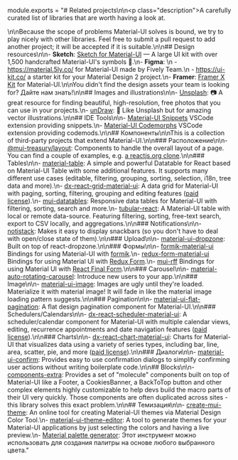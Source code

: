 module.exports = "# Related projects\n\n<p class=\"description\">A carefully curated list of libraries that are worth having a look at.</p>\n\nBecause the scope of problems Material-UI solves is bound, we try to play nicely with other libraries. Feel free to submit a pull request to add another project; it will be accepted if it is suitable.\n\n## Design resources\n\n- **Sketch**: [Sketch for Material-UI](https://themes.material-ui.com/themes/sketch-react/) — A large UI kit with over 1,500 handcrafted Material-UI's symbols 💎.\n- **Figma**: \n  - https://material.5ly.co/ for Material-UI made by Fively Team.\n  - https://ui-kit.co/ a starter kit for your Material Design 2 project.\n- **Framer**: [Framer X Kit](https://packages.framer.com/package/material-ui/material-ui) for Material-UI.\n\nYou didn't find the design assets your team is looking for? Дайте нам знать!\n\n## Images and illustrations\n\n- [Unsplash](https://unsplash.com): 📷 A great resource for finding beautiful, high-resolution, free photos that you can use in your projects.\n- [unDraw](https://undraw.co/): 📐 Like Unsplash but for amazing vector illustrations.\n\n## IDE Tools\n\n- [Material-UI Snippets](https://marketplace.visualstudio.com/items?itemName=vscodeshift.material-ui-snippets) VSCode extension providing snippets.\n- [Material-UI Codemorphs](https://marketplace.visualstudio.com/items?itemName=vscodeshift.material-ui-codemorphs) VSCode extension providing codemods.\n\n## Компоненты\n\nThis is a collection of third-party projects that extend Material-UI.\n\n### Расположение\n\n- [@mui-treasury/layout](https://mui-treasury.com/layout): Components to handle the overall layout of a page. You can find a couple of examples, e.g. [a reactjs.org clone](https://mui-treasury.com/layout/clones/reactjs).\n\n### Tables\n\n- [material-table](https://github.com/mbrn/material-table): A simple and powerful Datatable for React based on Material-UI Table with some additional features. It supports many different use cases (editable, filtering, grouping, sorting, selection, i18n, tree data and more).\n- [dx-react-grid-material-ui](https://devexpress.github.io/devextreme-reactive/react/grid/): A data grid for Material-UI with paging, sorting, filtering, grouping and editing features ([paid license](https://js.devexpress.com/licensing/)).\n- [mui-datatables](https://github.com/gregnb/mui-datatables): Responsive data tables for Material-UI with filtering, sorting, search and more.\n- [tubular-react](https://github.com/unosquare/tubular-react): A Material-UI table with local or remote data-source. Featuring filtering, sorting, free-text search, export to CSV locally, and aggregations.\n\n### Notifications\n\n- [notistack](https://github.com/iamhosseindhv/notistack): Makes it easy to display snackbars (so you don't have to deal with open/close state of them).\n\n### Upload\n\n- [material-ui-dropzone](https://github.com/Yuvaleros/material-ui-dropzone): Built on top of react-dropzone.\n\n### Формы\n\n- [formik-material-ui](https://github.com/stackworx/formik-material-ui) Bindings for using Material-UI with [formik](https://jaredpalmer.com/formik).\n- [redux-form-material-ui](https://github.com/erikras/redux-form-material-ui) Bindings for using Material UI with [Redux Form](https://redux-form.com/).\n- [mui-rff](https://github.com/lookfirst/mui-rff) Bindings for using Material UI with [React Final Form](https://final-form.org/react).\n\n### Carousel\n\n- [material-auto-rotating-carousel](https://mui.wertarbyte.com/#material-auto-rotating-carousel): Introduce new users to your app.\n\n### Image\n\n- [material-ui-image](https://mui.wertarbyte.com/#material-ui-image): Images are ugly until they're loaded. Materialize it with material image! It will fade in like the material image loading pattern suggests.\n\n### Pagination\n\n- [material-ui-flat-pagination](https://github.com/szmslab/material-ui-flat-pagination): A flat design pagination component for Material-UI.\n\n### Schedulers/Calendars\n\n- [dx-react-scheduler-material-ui](https://devexpress.github.io/devextreme-reactive/react/scheduler/): A scheduler/calendar component for Material-UI with multiple calendar views, editing, recurrence appointments and date navigation features ([paid license](https://js.devexpress.com/licensing/)).\n\n### Charts\n\n- [dx-react-chart-material-ui](https://devexpress.github.io/devextreme-reactive/react/chart/): Charts for Material-UI that visualizes data using a variety of series types, including bar, line, area, scatter, pie, and more ([paid license](https://js.devexpress.com/licensing/)).\n\n### Диалоги\n\n- [material-ui-confirm](https://github.com/jonatanklosko/material-ui-confirm): Provides easy to use confirmation dialogs to simplify confirming user actions without writing boilerplate code.\n\n## Blocks\n\n- [components-extra](https://github.com/alexandre-lelain/components-extra): Provides a set of \"molecule\" components built on top of Material-UI like a Footer, a CookiesBanner, a BackToTop button and other complex elements highly customizable to help devs build the macro parts of their UI very quickly. Those components are often duplicated across sites - this library solves this exact problem.\n\n## Темизация\n\n- [create-mui-theme](https://react-theming.github.io/create-mui-theme/): An online tool for creating Material-UI themes via Material Design Color Tool.\n- [material-ui-theme-editor](https://in-your-saas.github.io/material-ui-theme-editor/): A tool to generate themes for your Material-UI applications by just selecting the colors and having a live preview.\n- [Material palette generator](https://material.io/inline-tools/color/): Этот инструмент можно использовать для создания палитры на основе любого выбранного цвета."